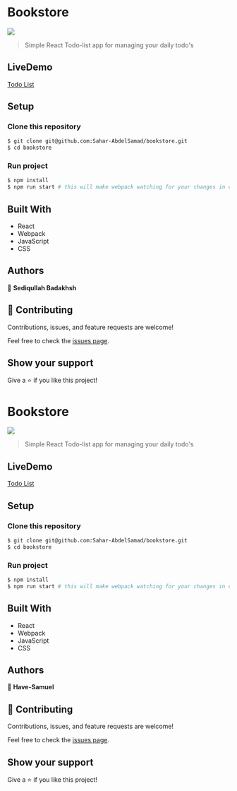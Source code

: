 # Bookstore

![](https://img.shields.io/badge/Microverse-blueviolet)

> Simple React Todo-list app for managing your daily todo's

## LiveDemo
[Todo List](https://sediqullahbadakhsh.github.io/react-todo-list/)

## Setup

### Clone this repository

```bash
$ git clone git@github.com:Sahar-AbdelSamad/bookstore.git
$ cd bookstore
```

### Run project

```bash
$ npm install
$ npm run start # this will make webpack watching for your changes in code
```

## Built With

- React
- Webpack
- JavaScript
- CSS

## Authors

👤 **Sediqullah Badakhsh**

## 🤝 Contributing

Contributions, issues, and feature requests are welcome!

Feel free to check the [issues page](https://github.com/sediqullahbadakhsh/bookstore/issues).

## Show your support

Give a ⭐️ if you like this project!
# Bookstore

![](https://img.shields.io/badge/Microverse-blueviolet)

> Simple React Todo-list app for managing your daily todo's

## LiveDemo
[Todo List](https://sediqullahbadakhsh.github.io/react-todo-list/)

## Setup

### Clone this repository

```bash
$ git clone git@github.com:Sahar-AbdelSamad/bookstore.git
$ cd bookstore
```

### Run project

```bash
$ npm install
$ npm run start # this will make webpack watching for your changes in code
```

## Built With

- React
- Webpack
- JavaScript
- CSS

## Authors

👤 **Have-Samuel**

## 🤝 Contributing

Contributions, issues, and feature requests are welcome!

Feel free to check the [issues page](https://github.com/sediqullahbadakhsh/bookstore/issues).

## Show your support

Give a ⭐️ if you like this project!
